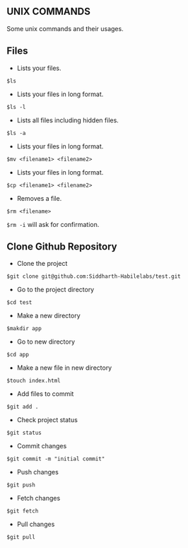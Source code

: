 ## UNIX COMMANDS

Some unix commands and their usages.

## Files

- Lists your files.

```$ls```

- Lists your files in long format.

```$ls -l```

- Lists all files including hidden files.

```$ls -a```

- Lists your files in long format.

```$mv <filename1> <filename2>```

- Lists your files in long format.

```$cp <filename1> <filename2>```

- Removes a file.

```$rm <filename>```

```$rm -i``` will ask for confirmation.

## Clone Github Repository

- Clone the project

```$git clone git@github.com:Siddharth-Habilelabs/test.git```

- Go to the project directory

```$cd test```

- Make a new directory

```$makdir app```

- Go to new directory

```$cd app```

- Make a new file in new directory

```$touch index.html```

- Add files to commit

```$git add .```

- Check project status

```$git status```

- Commit changes

```$git commit -m "initial commit"```

- Push changes

```$git push```

- Fetch changes

```$git fetch```

- Pull changes

```$git pull```
